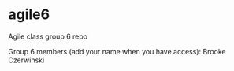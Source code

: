 # agile6
Agile class group 6 repo

Group 6 members (add your name when you have access):
Brooke Czerwinski